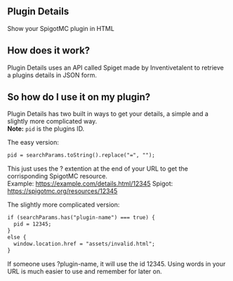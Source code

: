 ## Plugin Details
Show your SpigotMC plugin in HTML

## How does it work?
Plugin Details uses an API called Spiget made by Inventivetalent to retrieve a plugins details in JSON form.

## So how do I use it on my plugin?
Plugin Details has two built in ways to get your details, a simple and a slightly more complicated way.<br>
**Note:** `pid` is the plugins ID.

The easy version: 
```html
pid = searchParams.toString().replace("=", "");
```
This just uses the ? extention at the end of your URL to get the corrisponding SpigotMC resource.<br>
Example: https://example.com/details.html/12345 Spigot: https://spigotmc.org/resources/12345

The slightly more complicated version:
```html
if (searchParams.has("plugin-name") === true) {
  pid = 12345;
}
else {
  window.location.href = "assets/invalid.html";
}
```
If someone uses ?plugin-name, it will use the id 12345. Using words in your URL is much easier to use and remember for later on.
